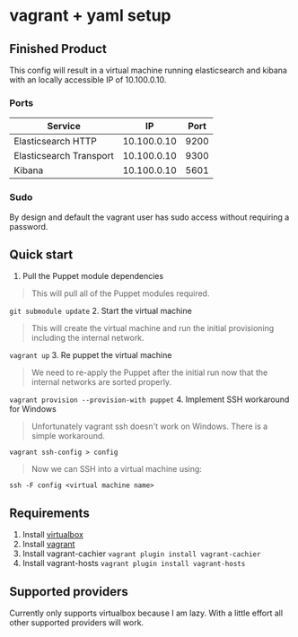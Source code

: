 # vagrant + yaml setup

## Finished Product

This config will result in a virtual machine running elasticsearch and kibana with an locally accessible IP of 10.100.0.10.

### Ports
| Service | IP | Port
| ------- | -- | ----
Elasticsearch HTTP | 10.100.0.10 | 9200
Elasticsearch Transport | 10.100.0.10 | 9300
Kibana | 10.100.0.10 | 5601

### Sudo

By design and default the vagrant user has sudo access without requiring a password.

## Quick start

1. Pull the Puppet module dependencies
> This will pull all of the Puppet modules required.

`git submodule update`
2. Start the virtual machine
> This will create the virtual machine and run the initial provisioning including the internal network.

`vagrant up`
3. Re puppet the virtual machine
> We need to re-apply the Puppet after the initial run now that the internal networks are sorted properly.

`vagrant provision --provision-with puppet`
4. Implement SSH workaround for Windows
> Unfortunately vagrant ssh doesn't work on Windows. There is a simple workaround.

`vagrant ssh-config > config`

> Now we can SSH into a virtual machine using:

`ssh -F config <virtual machine name>`


## Requirements

1. Install [virtualbox](https://www.virtualbox.org/wiki/Downloads)
2. Install [vagrant](https://www.vagrantup.com/downloads.html)
3. Install vagrant-cachier `vagrant plugin install vagrant-cachier`
4. Install vagrant-hosts `vagrant plugin install vagrant-hosts`

## Supported providers

Currently only supports virtualbox because I am lazy. With a little effort all other supported providers will work.
